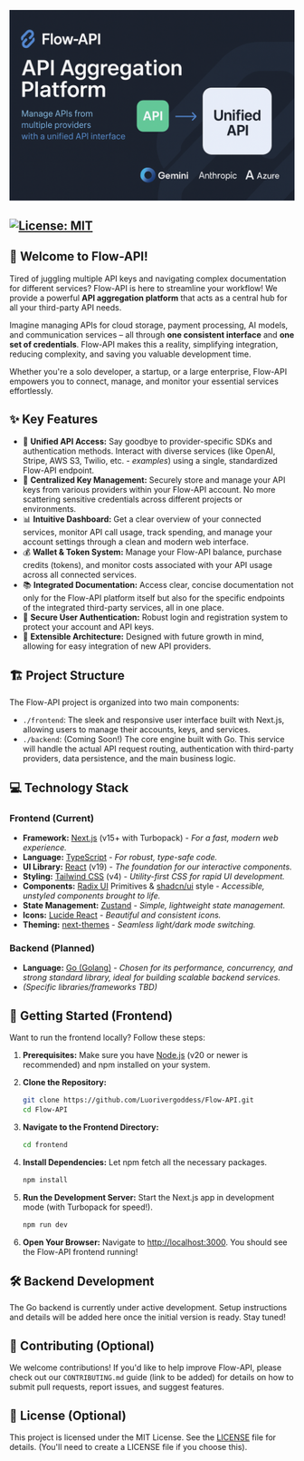 

![cover](.\assets\cover.png)



## [![License: MIT](https://img.shields.io/badge/License-MIT-yellow.svg)](https://opensource.org/licenses/MIT)

## 👋 Welcome to Flow-API!

Tired of juggling multiple API keys and navigating complex documentation for different services? Flow-API is here to streamline your workflow! We provide a powerful **API aggregation platform** that acts as a central hub for all your third-party API needs.

Imagine managing APIs for cloud storage, payment processing, AI models, and communication services – all through **one consistent interface** and **one set of credentials**. Flow-API makes this a reality, simplifying integration, reducing complexity, and saving you valuable development time.

Whether you're a solo developer, a startup, or a large enterprise, Flow-API empowers you to connect, manage, and monitor your essential services effortlessly.

## ✨ Key Features

*   🔑 **Unified API Access:** Say goodbye to provider-specific SDKs and authentication methods. Interact with diverse services (like OpenAI, Stripe, AWS S3, Twilio, etc. - *examples*) using a single, standardized Flow-API endpoint.
*   🔐 **Centralized Key Management:** Securely store and manage your API keys from various providers within your Flow-API account. No more scattering sensitive credentials across different projects or environments.
*   📊 **Intuitive Dashboard:** Get a clear overview of your connected services, monitor API call usage, track spending, and manage your account settings through a clean and modern web interface.
*   💰 **Wallet & Token System:** Manage your Flow-API balance, purchase credits (tokens), and monitor costs associated with your API usage across all connected services.
*   📚 **Integrated Documentation:** Access clear, concise documentation not only for the Flow-API platform itself but also for the specific endpoints of the integrated third-party services, all in one place.
*   👤 **Secure User Authentication:** Robust login and registration system to protect your account and API keys.
*   🔌 **Extensible Architecture:** Designed with future growth in mind, allowing for easy integration of new API providers.

## 🏗️ Project Structure

The Flow-API project is organized into two main components:

*   `./frontend`: The sleek and responsive user interface built with Next.js, allowing users to manage their accounts, keys, and services.
*   `./backend`: (Coming Soon!) The core engine built with Go. This service will handle the actual API request routing, authentication with third-party providers, data persistence, and the main business logic.

## 💻 Technology Stack

### Frontend (Current)

*   **Framework:** [Next.js](https://nextjs.org/) (v15+ with Turbopack) - _For a fast, modern web experience._
*   **Language:** [TypeScript](https://www.typescriptlang.org/) - _For robust, type-safe code._
*   **UI Library:** [React](https://reactjs.org/) (v19) - _The foundation for our interactive components._
*   **Styling:** [Tailwind CSS](https://tailwindcss.com/) (v4) - _Utility-first CSS for rapid UI development._
*   **Components:** [Radix UI](https://www.radix-ui.com/) Primitives & [shadcn/ui](https://ui.shadcn.com/) style - _Accessible, unstyled components brought to life._
*   **State Management:** [Zustand](https://zustand-demo.pmnd.rs/) - _Simple, lightweight state management._
*   **Icons:** [Lucide React](https://lucide.dev/) - _Beautiful and consistent icons._
*   **Theming:** [next-themes](https://github.com/pacocoursey/next-themes) - _Seamless light/dark mode switching._

### Backend (Planned)

*   **Language:** [Go (Golang)](https://golang.org/) - _Chosen for its performance, concurrency, and strong standard library, ideal for building scalable backend services._
*   _(Specific libraries/frameworks TBD)_

## 🚀 Getting Started (Frontend)

Want to run the frontend locally? Follow these steps:

1.  **Prerequisites:** Make sure you have [Node.js](https://nodejs.org/) (v20 or newer is recommended) and npm installed on your system.
2.  **Clone the Repository:**
    
    ```bash
    git clone https://github.com/Luorivergoddess/Flow-API.git
    cd Flow-API
    ```
3.  **Navigate to the Frontend Directory:**
    ```bash
    cd frontend
    ```
4.  **Install Dependencies:** Let npm fetch all the necessary packages.
    ```bash
    npm install
    ```
5.  **Run the Development Server:** Start the Next.js app in development mode (with Turbopack for speed!).
    ```bash
    npm run dev
    ```
6.  **Open Your Browser:** Navigate to [http://localhost:3000](http://localhost:3000). You should see the Flow-API frontend running!

## 🛠️ Backend Development

The Go backend is currently under active development. Setup instructions and details will be added here once the initial version is ready. Stay tuned!

## 🤝 Contributing (Optional)

We welcome contributions! If you'd like to help improve Flow-API, please check out our `CONTRIBUTING.md` guide (link to be added) for details on how to submit pull requests, report issues, and suggest features.

## 📄 License (Optional)

This project is licensed under the MIT License. See the [LICENSE](LICENSE) file for details. (You'll need to create a LICENSE file if you choose this).
